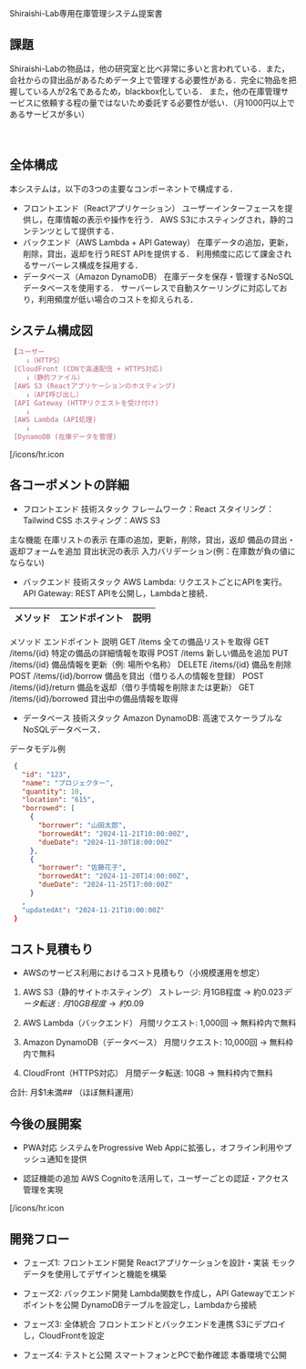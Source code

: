 Shiraishi-Lab専用在庫管理システム提案書
## 課題
Shiraishi-Labの物品は，他の研究室と比べ非常に多いと言われている．また，会社からの貸出品があるためデータ上で管理する必要性がある．完全に物品を把握している人が2名であるため，blackbox化している．
また，他の在庫管理サービスに依頼する程の量ではないため委託する必要性が低い．（月1000円以上であるサービスが多い）

　
## 全体構成
本システムは，以下の3つの主要なコンポーネントで構成する．
- フロントエンド（Reactアプリケーション）
		ユーザーインターフェースを提供し，在庫情報の表示や操作を行う．
		AWS S3にホスティングされ，静的コンテンツとして提供する．
- バックエンド（AWS Lambda + API Gateway）
  在庫データの追加，更新，削除，貸出，返却を行うREST APIを提供する．
  利用頻度に応じて課金されるサーバーレス構成を採用する．
- データベース（Amazon DynamoDB）
  在庫データを保存・管理するNoSQLデータベースを使用する．
  サーバーレスで自動スケーリングに対応しており，利用頻度が低い場合のコストを抑えられる．

## システム構成図
```scss
 [ユーザー
    ↓（HTTPS）
 [CloudFront (CDNで高速配信 + HTTPS対応)
    ↓（静的ファイル）
 [AWS S3 (Reactアプリケーションのホスティング)
    ↓（API呼び出し）
 [API Gateway (HTTPリクエストを受け付け)
    ↓
 [AWS Lambda (API処理)
    ↓
 [DynamoDB (在庫データを管理)
```
[/icons/hr.icon
## 各コーポメントの詳細

- フロントエンド
 技術スタック
  フレームワーク：React
  スタイリング：Tailwind CSS
  ホスティング：AWS S3

 主な機能
  在庫リストの表示
  在庫の追加，更新，削除，貸出，返却
  備品の貸出・返却フォームを追加
  貸出状況の表示
  入力バリデーション(例：在庫数が負の値にならない)

- バックエンド
 技術スタック
  AWS Lambda: リクエストごとにAPIを実行。
  API Gateway: REST APIを公開し，Lambdaと接続．

| メソッド | エンドポイント | 説明 |
|--------|--------------|------|
 メソッド	エンドポイント	説明
 GET	/items	全ての備品リストを取得
 GET	/items/{id}	特定の備品の詳細情報を取得
 POST	/items	新しい備品を追加
 PUT	/items/{id}	備品情報を更新（例: 場所や名称）
 DELETE	/items/{id}	備品を削除
 POST	/items/{id}/borrow	備品を貸出（借りる人の情報を登録）
 POST	/items/{id}/return	備品を返却（借り手情報を削除または更新）
 GET	/items/{id}/borrowed	貸出中の備品情報を取得

- データベース
 技術スタック
  Amazon DynamoDB: 高速でスケーラブルなNoSQLデータベース．

 データモデル例
  ```json
   {
     "id": "123",                  
     "name": "プロジェクター",     
     "quantity": 10,               
     "location": "615",        
     "borrowed": [                
       {
         "borrower": "山田太郎",     
         "borrowedAt": "2024-11-21T10:00:00Z", 
         "dueDate": "2024-11-30T18:00:00Z"    
       },
       {
         "borrower": "佐藤花子",     
         "borrowedAt": "2024-11-20T14:00:00Z",
         "dueDate": "2024-11-25T17:00:00Z"
       }
     ,
     "updatedAt": "2024-11-21T10:00:00Z"  
   }

  ``` 

## コスト見積もり

- AWSのサービス利用におけるコスト見積もり（小規模運用を想定）

1.	AWS S3（静的サイトホスティング）
		ストレージ: 月1GB程度 → 約$0.023
		データ転送: 月10GB程度 → 約$0.09

2.	AWS Lambda（バックエンド）
		月間リクエスト: 1,000回 → 無料枠内で無料

3.	Amazon DynamoDB（データベース）
		月間リクエスト: 10,000回 → 無料枠内で無料

4.	CloudFront（HTTPS対応）
		月間データ転送: 10GB → 無料枠内で無料

合計: 月$1未満## （ほぼ無料運用）

## 今後の展開案

- PWA対応
		システムをProgressive Web Appに拡張し，オフライン利用やプッシュ通知を提供

- 認証機能の追加
		AWS Cognitoを活用して，ユーザーごとの認証・アクセス管理を実現

[/icons/hr.icon
## 開発フロー

- フェーズ1: フロントエンド開発
  Reactアプリケーションを設計・実装
  モックデータを使用してデザインと機能を構築

- フェーズ2: バックエンド開発
  Lambda関数を作成し，API Gatewayでエンドポイントを公開
  DynamoDBテーブルを設定し，Lambdaから接続

- フェーズ3: 全体統合
  フロントエンドとバックエンドを連携
  S3にデプロイし，CloudFrontを設定

- フェーズ4: テストと公開
  スマートフォンとPCで動作確認
  本番環境で公開
